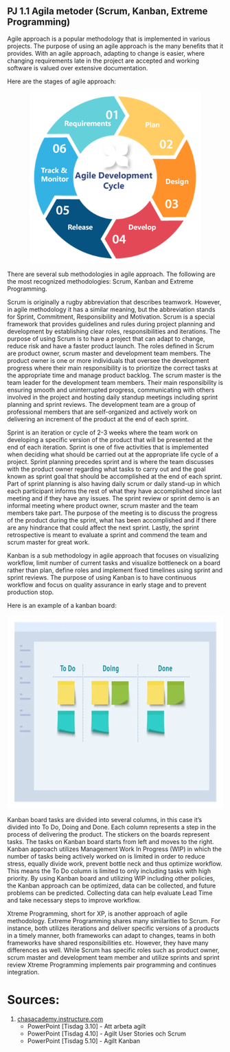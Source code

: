 ## PJ 1.1 Agila metoder (Scrum, Kanban, Extreme Programming)

Agile approach is a popular methodology that is implemented in various projects. The purpose of using an agile approach is the many benefits that it provides. With an agile approach, adapting to change is easier, where changing requirements late in the project are accepted and working software is valued over extensive documentation. 

Here are the stages of agile approach:

<p align ="center ">
<img src="../assets/agile-approach.png" width="400" height="400">
</p>  

There are several sub methodologies in agile approach. The following are the most recognized methodologies: Scrum, Kanban and Extreme Programming.  

Scrum is originally a rugby abbreviation that describes teamwork. However, in agile methodology it has a similar meaning, but the abbreviation stands for Sprint, Commitment, Responsibility and Motivation. Scrum is a special framework that provides guidelines and rules during project planning and development by establishing clear roles, responsibilities and iterations. The purpose of using Scrum is to have a project that can adapt to change, reduce risk and have a faster product launch. The roles defined in Scrum are product owner, scrum master and development team members. The product owner is one or more individuals that oversee the development progress where their main responsibility is to prioritize the correct tasks at the appropriate time and manage product backlog. The scrum master is the team leader for the development team members. Their main responsibility is ensuring smooth and uninterrupted progress, communicating with others involved in the project and hosting daily standup meetings including sprint planning and sprint reviews. The development team are a group of professional members that are self-organized and actively work on delivering an increment of the product at the end of each sprint. 

Sprint is an iteration or cycle of 2-3 weeks where the team work on developing a specific version of the product that will be presented at the end of each iteration. Sprint is one of five activities that is implemented when deciding what should be carried out at the appropriate life cycle of a project.  Sprint planning precedes sprint and is where the team discusses with the product owner regarding what tasks to carry out and the goal known as sprint goal that should be accomplished at the end of each sprint. Part of sprint planning is also having daily scrum or daily stand-up in which each participant informs the rest of what they have accomplished since last meeting and if they have any issues. The sprint review or sprint demo is an informal meeting where product owner, scrum master and the team members take part. The purpose of the meeting is to discuss the progress of the product during the sprint, what has been accomplished and if there are any hindrance that could affect the next sprint. Lastly, the sprint retrospective is meant to evaluate a sprint and commend the team and scrum master for great work.  


Kanban is a sub methodology in agile approach that focuses on visualizing workflow, limit number of current tasks and visualize bottleneck on a board rather than plan, define roles and implement fixed timelines using sprint and sprint reviews. The purpose of using Kanban is to have continuous workflow and focus on quality assurance in early stage and to prevent production stop. 

Here is an example of a kanban board:	

<p align ="center ">
<img src="../assets/kanban.png" width="550" height="450">
</p>

Kanban board tasks are divided into several columns, in this case it’s divided into To Do, Doing and Done. Each column represents a step in the process of delivering the product. The stickers on the boards represent tasks. The tasks on Kanban board starts from left and moves to the right. Kanban approach utilizes Management Work In Progress (WIP) in which the number of tasks being actively worked on is limited in order to reduce stress, equally divide work, prevent bottle neck and thus optimize workflow. This means the To Do column is limited to only including tasks with high priority. By using Kanban board and utilizing WIP including other policies, the Kanban approach can be optimized, data can be collected, and future problems can be predicted. Collecting data can help evaluate Lead Time and take necessary steps to improve workflow.  

Xtreme Programming, short for XP, is another approach of agile methodology. Extreme Programming shares many similarities to Scrum. For instance, both utilizes iterations and deliver specific versions of a products in a timely manner, both frameworks can adapt to changes, teams in both frameworks have shared responsibilities etc. However, they have many differences as well. While Scrum has specific roles such as product owner, scrum master and development team member and utilize sprints and sprint review Xtreme Programming implements pair programming and continues integration.  

 
# **Sources**:  

1. [chasacademy.instructure.com](https://chasacademy.instructure.com/)
    - PowerPoint [Tisdag 3.10] - Att arbeta agilt
    - PowerPoint [Tisdag 4.10] - Agilt User Stories och Scrum
    - PowerPoint [Tisdag 5.10] - Agilt Kanban
